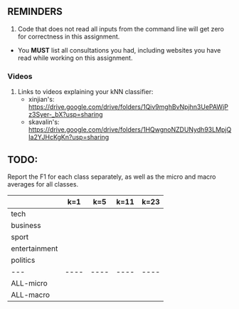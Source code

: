 ## REMINDERS

1. Code that does not read all inputs from the command line will get zero for correctness in this assignment.
+ You **MUST** list all consultations you had, including websites you have read while working on this assignment.


### Videos

1. Links to videos explaining your kNN classifier:
    * xinjian's: https://drive.google.com/drive/folders/1Qiv9mghBvNpjhn3UePAWjPz3Syer-_bX?usp=sharing
    * skavalin's: https://drive.google.com/drive/folders/1HQwgnoNZDUNydh93LMpjQIa2YJHcKgKn?usp=sharing

## TODO:

Report the F1 for each class separately, as well as the micro and macro averages for all classes.

|   | k=1 | k=5 | k=11 | k=23 
|---|----|----|----|----|
tech | | | | |
business | | | | |
sport | |  | | |
entertainment | | | | |
politics | | | | |
|---|----|----|----|----|
ALL-micro | | | | |
ALL-macro | | | | |
